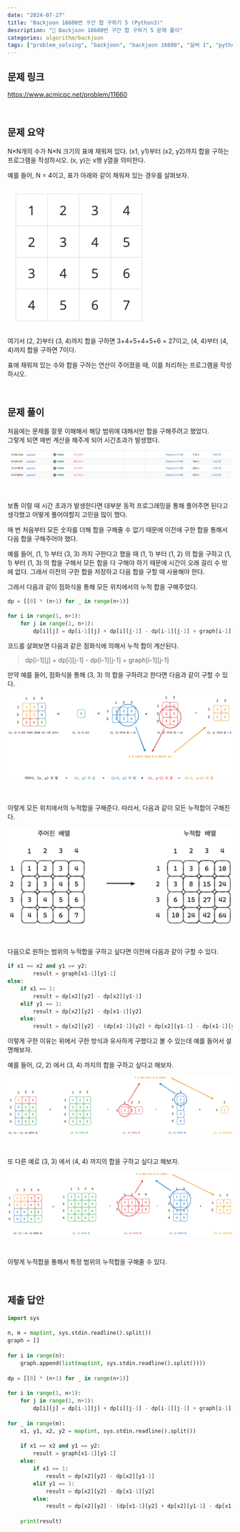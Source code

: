 ```yaml
---
date: "2024-07-27"
title: "Backjoon 16600번 구간 합 구하기 5 (Python3)"
description: "😤 Backjoon 16600번 구간 합 구하기 5 문제 풀이"
categories: algorithm/backjoon
tags: ["problem_solving", "backjoon", "backjoon 16600", "실버 1", "python"]
---
```


## 문제 링크
https://www.acmicpc.net/problem/11660 

<br>

## 문제 요약

N×N개의 수가 N×N 크기의 표에 채워져 있다. (x1, y1)부터 (x2, y2)까지 합을 구하는 프로그램을 작성하시오. (x, y)는 x행 y열을 의미한다.

예를 들어, N = 4이고, 표가 아래와 같이 채워져 있는 경우를 살펴보자.

![](image.png) 

여기서 (2, 2)부터 (3, 4)까지 합을 구하면 3+4+5+4+5+6 = 27이고, (4, 4)부터 (4, 4)까지 합을 구하면 7이다.

표에 채워져 있는 수와 합을 구하는 연산이 주어졌을 때, 이를 처리하는 프로그램을 작성하시오.

<br>

## 문제 풀이

처음에는 문제를 잘못 이해해서 해당 범위에 대해서만 합을 구해주려고 했었다.  
그렇게 되면 매번 계산을 해주게 되어 시간초과가 발생했다.  

![](image2.png)

<br>

보통 이럴 때 시간 초과가 발생한다면 대부분 동적 프로그래밍을 통해 풀어주면 된다고 생각했고 어떻게 풀어야할지 고민을 많이 했다.  

매 번 처음부터 모든 숫자를 더해 합을 구해줄 수 없기 때문에 이전에 구한 합을 통해서 다음 합을 구해주어야 했다.  

예를 들어, (1, 1) 부터 (3, 3) 까지 구한다고 했을 때 (1, 1) 부터 (1, 2) 의 합을 구하고 (1, 1) 부터 (1, 3) 의 합을 구해서 모든 합을 다 구해야 하기 때문에 시간이 오래 걸리 수 밖에 없다. 그래서 이전의 구한 합을 저장하고 다음 합을 구할 때 사용해야 한다.  

그래서 다음과 같이 점화식을 통해 모든 위치에서의 누적 합을 구해주었다.  

```python
dp = [[0] * (n+1) for _ in range(n+1)]

for i in range(1, n+1):
    for j in range(1, n+1):
        dp[i][j] = dp[i-1][j] + dp[i][j-1] - dp[i-1][j-1] + graph[i-1][j-1]
```

코드를 살펴보면 다음과 같은 점화식에 의해서 누적 합이 계산된다.  

> dp[i-1][j] + dp[i][j-1] - dp[i-1][j-1] + graph[i-1][j-1]

만약 예를 들어, 점화식을 통해 (3, 3) 의 합을 구하려고 한다면 다음과 같이 구할 수 있다.  

![](image3.png) 

<br>

이렇게 모든 위치에서의 누적합을 구해준다. 따라서, 다음과 같이 모든 누적합이 구해진다.  

![](image4.png)  

<br>

다음으로 원하는 범위의 누적합을 구하고 싶다면 이전에 다음과 같이 구할 수 있다.  

```python
if x1 == x2 and y1 == y2:
        result = graph[x1-1][y1-1]
else:
    if x1 == 1:
        result = dp[x2][y2] - dp[x2][y1-1]
    elif y1 == 1:
        result = dp[x2][y2] - dp[x1-1][y2]
    else:
        result = dp[x2][y2] - (dp[x1-1][y2] + dp[x2][y1-1] - dp[x1-1][y1-1])
```

이렇게 구한 이유는 위에서 구한 방식과 유사하게 구했다고 볼 수 있는데 예를 들어서 설명해보자.  

예를 들어, (2, 2) 에서 (3, 4) 까지의 합을 구하고 싶다고 해보자.  

![](image5.png)  

<br>

또 다른 예로 (3, 3) 에서 (4, 4) 까지의 합을 구하고 싶다고 해보자.  

![](image6.png)  

<br>

이렇게 누적합을 통해서 특정 범위의 누적합을 구해줄 수 있다.  



<br>

## 제출 답안

```python
import sys

n, m = map(int, sys.stdin.readline().split())
graph = []

for i in range(n):
    graph.append(list(map(int, sys.stdin.readline().split())))

dp = [[0] * (n+1) for _ in range(n+1)]

for i in range(1, n+1):
    for j in range(1, n+1):
        dp[i][j] = dp[i-1][j] + dp[i][j-1] - dp[i-1][j-1] + graph[i-1][j-1]

for _ in range(m):
    x1, y1, x2, y2 = map(int, sys.stdin.readline().split())
    
    if x1 == x2 and y1 == y2:
        result = graph[x1-1][y1-1]
    else:
        if x1 == 1:
            result = dp[x2][y2] - dp[x2][y1-1]
        elif y1 == 1:
            result = dp[x2][y2] - dp[x1-1][y2]
        else:
            result = dp[x2][y2] - (dp[x1-1][y2] + dp[x2][y1-1] - dp[x1-1][y1-1])
            
    print(result)
```